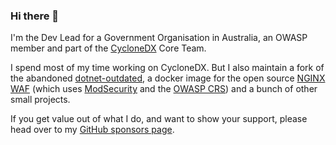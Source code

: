 ### Hi there 👋

I'm the Dev Lead for a Government Organisation in Australia, an OWASP member and part of the [CycloneDX](https://github.com/CycloneDX/) Core Team.

I spend most of my time working on CycloneDX. But I also maintain a fork of the abandoned [dotnet-outdated](https://github.com/coderpatros/dotnet-outdated), a docker image for the open source [NGINX WAF](https://github.com/coderpatros/docker-nginx-waf) (which uses [ModSecurity](https://www.modsecurity.org/) and the [OWASP CRS](https://owasp.org/www-project-modsecurity-core-rule-set/)) and a bunch of other small projects.

If you get value out of what I do, and want to show your support, please head over to my [GitHub sponsors page](https://github.com/sponsors/coderpatros).
